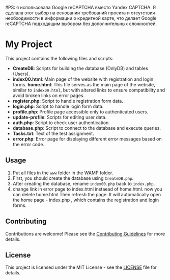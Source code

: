 #PS:  я использовала Google reCAPTCHA вместо Yandex CAPTCHA. Я сделала этот выбор на основании требований проекта и отсутствия необходимости в информации о кредитной карте, что делает Google reCAPTCHA подходящим выбором  без дополнительных сложностей.
# My Project

This project contains the following files and scripts:

- **CreateDB**: Scripts for building the database (OnlyDB) and tables (Users).
- **index00.html**: Main page of the website with registration and login forms.
 **home.html**: This file serves as the main page of the website, similar to `index00.html`, but with altered links to ensure compatibility and avoid broken links on error pages.
- **register.php**: Script to handle registration form data.
- **login.php**: Script to handle login form data.
- **profile.php**: Profile page accessible only to authenticated users.
- **update-profile**: Scripts for editing user data.
- **auth.php**: Script to check user authentication.
- **database.php**: Script to connect to the database and execute queries.
- **Tasks.txt**: Text of the test assignment.
- **error.php**: Error page for displaying different error messages based on the error code.


## Usage

1. Put all files in the `www` folder in the WAMP folder.
2. First, you should create the database using `CreateDB.php`.
3. After creating the database, rename `index00.php` back to `index.php`.
4. change link in error page to index.html instaead of home.html. now you can delete home.html Then refresh the page. It will automatically open the home page - index.php  , which contains the registration and login forms.

## Contributing

Contributions are welcome! Please see the [Contributing Guidelines](CONTRIBUTING.md) for more details.

## License

This project is licensed under the MIT License - see the [LICENSE](LICENSE) file for details.
